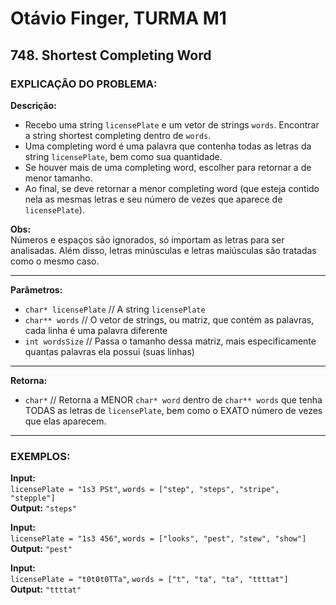 # Otávio Finger, TURMA M1

## 748. Shortest Completing Word

### EXPLICAÇÃO DO PROBLEMA:

**Descrição:**  
- Recebo uma string `licensePlate` e um vetor de strings `words`. Encontrar a string shortest completing dentro de `words`.  
- Uma completing word é uma palavra que contenha todas as letras da string `licensePlate`, bem como sua quantidade.  
- Se houver mais de uma completing word, escolher para retornar a de menor tamanho.  
- Ao final, se deve retornar a menor completing word (que esteja contido nela as mesmas letras e seu número de vezes que aparece de `licensePlate`).  

**Obs:**  
Números e espaços são ignorados, só importam as letras para ser analisadas. Além disso, letras minúsculas e letras maiúsculas são tratadas como o mesmo caso.

---

**Parâmetros:**  
- `char* licensePlate` // A string `licensePlate`  
- `char** words` // O vetor de strings, ou matriz, que contém as palavras, cada linha é uma palavra diferente  
- `int wordsSize` // Passa o tamanho dessa matriz, mais especificamente quantas palavras ela possui (suas linhas)

---

**Retorna:**  
- `char*` // Retorna a MENOR `char* word` dentro de `char** words` que tenha TODAS as letras de `licensePlate`, bem como o EXATO número de vezes que elas aparecem.

---

### EXEMPLOS:

**Input:**  
`licensePlate = "1s3 PSt"`, `words = ["step", "steps", "stripe", "stepple"]`  
**Output:** `"steps"`

**Input:**  
`licensePlate = "1s3 456"`, `words = ["looks", "pest", "stew", "show"]`  
**Output:** `"pest"`

**Input:**  
`licensePlate = "t0t0t0TTa"`, `words = ["t", "ta", "ta", "ttttat"]`  
**Output:** `"ttttat"`